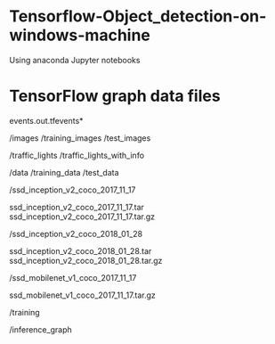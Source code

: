 # Tensorflow-Object_detection-on-windows-machine
Using anaconda Jupyter notebooks

# TensorFlow graph data files
events.out.tfevents*

/images
/training_images
/test_images

/traffic_lights
/traffic_lights_with_info

/data
/training_data
/test_data

/ssd_inception_v2_coco_2017_11_17

ssd_inception_v2_coco_2017_11_17.tar
ssd_inception_v2_coco_2017_11_17.tar.gz

/ssd_inception_v2_coco_2018_01_28

ssd_inception_v2_coco_2018_01_28.tar
ssd_inception_v2_coco_2018_01_28.tar.gz

/ssd_mobilenet_v1_coco_2017_11_17

ssd_mobilenet_v1_coco_2017_11_17.tar.gz

/training

/inference_graph
